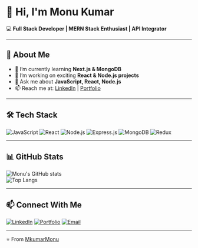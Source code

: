 # 👋 Hi, I'm Monu Kumar  

💻 **Full Stack Developer | MERN Stack Enthusiast | API Integrator**  

---

## 🚀 About Me
- 🌱 I’m currently learning **Next.js & MongoDB**
- 🔭 I’m working on exciting **React & Node.js projects**
- 💬 Ask me about **JavaScript, React, Node.js**
- 📫 Reach me at: [LinkedIn](https://www.linkedin.com/in/monu-kumar-219lp) | [Portfolio](https://myportfolio9877.netlify.app)

---

## 🛠️ Tech Stack
![JavaScript](https://img.shields.io/badge/JavaScript-000?style=for-the-badge&logo=javascript)
![React](https://img.shields.io/badge/React-000?style=for-the-badge&logo=react)
![Node.js](https://img.shields.io/badge/Node.js-000?style=for-the-badge&logo=node.js)
![Express.js](https://img.shields.io/badge/Express.js-000?style=for-the-badge&logo=express)
![MongoDB](https://img.shields.io/badge/MongoDB-000?style=for-the-badge&logo=mongodb)
![Redux](https://img.shields.io/badge/Redux-000?style=for-the-badge&logo=redux)

---

## 📊 GitHub Stats
![Monu's GitHub stats](https://github-readme-stats.vercel.app/api?username=MkumarMonu&show_icons=true&theme=radical)  
![Top Langs](https://github-readme-stats.vercel.app/api/top-langs/?username=MkumarMonu&layout=compact&theme=radical)  

---

## 📫 Connect With Me
[![LinkedIn](https://img.shields.io/badge/LinkedIn-000?style=for-the-badge&logo=linkedin)](https://linkedin.com/in/YOUR_LINKEDIN)
[![Portfolio](https://img.shields.io/badge/Portfolio-000?style=for-the-badge&logo=react)](https://yourwebsite.com)
[![Email](https://img.shields.io/badge/Email-000?style=for-the-badge&logo=gmail)](mailto:youremail@example.com)

---

⭐ From [MkumarMonu](https://github.com/MkumarMonu)
